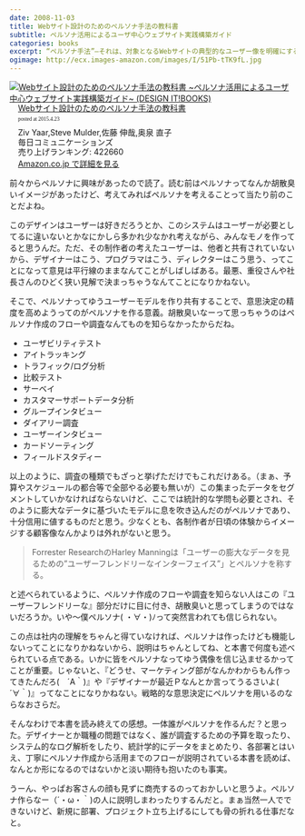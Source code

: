 ```yaml
---
date: 2008-11-03
title: Webサイト設計のためのペルソナ手法の教科書
subtitle: ペルソナ活用によるユーザ中心ウェブサイト実践構築ガイド
categories: books
excerpt: “ペルソナ手法”―それは、対象となるWebサイトの典型的なユーザー像を明確にするデザイン手法のこと。ペルソナ手法の基本から、ユーザー調査の方法、調査結果の分析から、それを「ペルソナ」としてまとめあげるまでを解説。同時に、その「ペルソナ」を実際のWebビジネス戦略に結びつけ、成果を測る手法についても詳説。“ペルソナ手法”の実践的な教科書。
ogimage: http://ecx.images-amazon.com/images/I/51Pb-tTK9fL.jpg
---
```


<div class="azlink-box"><div class="azlink-image" style="float:left"><a href="http://www.amazon.co.jp/exec/obidos/ASIN/4839922349/warikiru-22/" name="azlinklink" target="_blank"><img src="http://ecx.images-amazon.com/images/I/51Pb-tTK9fL._SL160_.jpg" alt="Webサイト設計のためのペルソナ手法の教科書 ~ペルソナ活用によるユーザ中心ウェブサイト実践構築ガイド~ (DESIGN IT!BOOKS)" style="border:none" /></a></div><div class="azlink-info" style="float:left;margin-left:15px;line-height:120%"><div class="azlink-name" style="margin-bottom:10px;line-height:120%"><a href="http://www.amazon.co.jp/exec/obidos/ASIN/4839922349/warikiru-22/" name="azlinklink" target="_blank">Webサイト設計のためのペルソナ手法の教科書</a><div class="azlink-powered-date" style="font-size:7pt;margin-top:5px;font-family:verdana;line-height:120%">posted at 2015.4.23</div></div><div class="azlink-detail">Ziv Yaar,Steve Mulder,佐藤 伸哉,奥泉 直子<br />毎日コミュニケーションズ<br />売り上げランキング: 422660<br /></div><div class="azlink-link" style="margin-top:5px"><a href="http://www.amazon.co.jp/exec/obidos/ASIN/4839922349/warikiru-22/" target="_blank">Amazon.co.jp で詳細を見る</a></div></div><div class="azlink-footer" style="clear:left"></div></div>

前々からペルソナに興味があったので読了。読む前はペルソナってなんか胡散臭いイメージがあったけど、考えてみればペルソナを考えることって当たり前のことだよね。

このデザインはユーザーは好きだろうとか、このシステムはユーザーが必要としてるに違いないとかなにかしら多かれ少なかれ考えながら、みんなモノを作ってると思うんだ。ただ、その制作者の考えたユーザーは、他者と共有されていないから、デザイナーはこう、プログラマはこう、ディレクターはこう思う、ってことになって意見は平行線のままなんてことがしばしばある。最悪、重役さんや社長さんのひどく狭い見解で決まっちゃうなんてことになりかねない。

そこで、ペルソナってゆうユーザーモデルを作り共有することで、意思決定の精度を高めようってのがペルソナを作る意義。胡散臭いなーって思っちゃうのはペルソナ作成のフローや調査なんてものを知らなかったからだね。

+ ユーザビリティテスト
+ アイトラッキング
+ トラフィック/ログ分析
+ 比較テスト
+ サーベイ
+ カスタマーサポートデータ分析
+ グループインタビュー
+ ダイアリー調査
+ ユーザーインタビュー
+ カードソーティング
+ フィールドスタディー

以上のように、調査の種類でもざっと挙げただけでもこれだけある。（まぁ、予算やスケジュールの都合等で全部やる必要も無いが）この集まったデータをセグメントしていかなければならないけど、ここでは統計的な学問も必要とされ、そのように膨大なデータに基づいたモデルに息を吹き込んだのがペルソナであり、十分信用に値するものだと思う。少なくとも、各制作者が日頃の体験からイメージする顧客像なんかよりは外れがないと思う。

> Forrester ResearchのHarley Manningは「ユーザーの膨大なデータを見るための”ユーザーフレンドリーなインターフェイス”」とペルソナを称する。

と述べられているように、ペルソナ作成のフローや調査を知らない人はこの『ユーザーフレンドリーな』部分だけに目に付き、胡散臭いと思ってしまうのではないだろうか。いや～僕ペルソナ( ・∀・)ﾉって突然言われても信じられない。

この点は社内の理解をちゃんと得ていなければ、ペルソナは作ったけども機能しないってことになりかねないから、説明はちゃんとしてね、と本書で何度も述べられている点である。いかに皆をペルソナなってゆう偶像を信じ込ませるかってことが重要。じゃないと、『どうせ、マーケティング部がなんかわからもん作ってきたんだろ(　´Α｀)』や『デザイナーが最近Ｐなんとか言ってうるさいよ(　´∀｀)』ってなことになりかねない。戦略的な意思決定にペルソナを用いるのならなおさらだ。

そんなわけで本書を読み終えての感想。一体誰がペルソナを作るんだ？と思った。デザイナーとか職種の問題ではなく、誰が調査するための予算を取ったり、システム的なログ解析をしたり、統計学的にデータをまとめたり、各部署とはいえ、丁寧にペルソナ作成から活用までのフローが説明されている本書を読めば、なんとか形になるのではないかと淡い期待も抱いたのも事実。

うーん、やっぱお客さんの顔も見ずに商売するのっておかしいと思うよ。ペルソナ作らなー（´・ω・｀)の人に説明しまわったりするんだと。まぁ当然一人でできないけど、新規に部署、プロジェクト立ち上げるにしても骨の折れる仕事だなと。